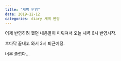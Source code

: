 ```yaml
---
title: "새벽 반영"
date: 2019-12-12
categories: diary 새벽 반영
---
```

어제 반영하려 했던 내용들이 미뤄져서 오늘 새벽 6시 반영시작.

후다닥 끝내고 와서 3시 퇴근예정.

너무 졸렵다...
